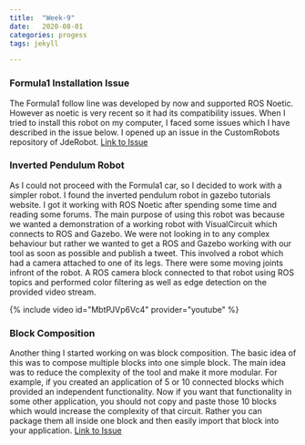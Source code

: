 ```yaml
---
title:  "Week-9"
date:   2020-08-01
categories: progess
tags: jekyll

---
```


### Formula1 Installation Issue

The Formula1 follow line was developed by now and supported ROS Noetic. However as noetic is very recent so it had its compatibility issues. When I tried to install this robot on my computer, I faced some issues which I have described in the issue below. I opened up an issue in the CustomRobots repository of JdeRobot. [Link to Issue](https://github.com/JdeRobot/CustomRobots/issues/15)

### Inverted Pendulum Robot

As I could not proceed with the Formula1 car, so I decided to work with a simpler robot. I found the inverted pendulum robot in gazebo tutorials website. I got it working with ROS Noetic after spending some time and reading some forums. The main purpose of using this robot was because we wanted a demonstration of a working robot with VisualCircuit which connects to ROS and Gazebo. We were not looking in to any complex behaviour but rather we wanted to get a ROS and Gazebo working with our tool as soon as possible and publish a tweet. This involved a robot which had a camera attached to one of its legs. There were some moving joints infront of the robot. A ROS camera block connected to that robot using ROS topics and performed color filtering as well as edge detection on the provided video stream.

{% include video id="MbtPJVp6Vc4" provider="youtube" %}

### Block Composition

Another thing I started working on was block composition. The basic idea of this was to compose multiple blocks into one simple block. The main idea was to reduce the complexity of the tool and make it more modular. For example, if you created an application of 5 or 10 connected blocks which provided an independent functionality. Now if you want that functionality in some other application, you should not copy and paste those 10 blocks which would increase the complexity of that circuit. Rather you can package them all inside one block and then easily import that block into your application.
[Link to Issue](https://github.com/JdeRobot/VisualCircuit/issues/45)
